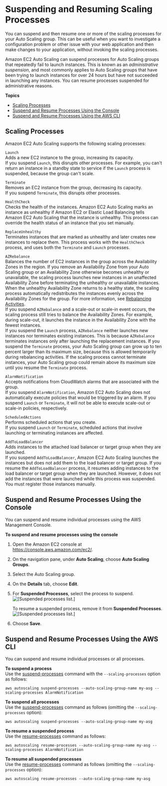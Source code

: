 # Suspending and Resuming Scaling Processes<a name="as-suspend-resume-processes"></a>

You can suspend and then resume one or more of the scaling processes for your Auto Scaling group\. This can be useful when you want to investigate a configuration problem or other issue with your web application and then make changes to your application, without invoking the scaling processes\.

Amazon EC2 Auto Scaling can suspend processes for Auto Scaling groups that repeatedly fail to launch instances\. This is known as an *administrative suspension*, and most commonly applies to Auto Scaling groups that have been trying to launch instances for over 24 hours but have not succeeded in launching any instances\. You can resume processes suspended for administrative reasons\.

**Topics**
+ [Scaling Processes](#process-types)
+ [Suspend and Resume Processes Using the Console](#as-suspend-resume)
+ [Suspend and Resume Processes Using the AWS CLI](#as-suspend-resume-aws-cli)

## Scaling Processes<a name="process-types"></a>

Amazon EC2 Auto Scaling supports the following scaling processes:

`Launch`  
Adds a new EC2 instance to the group, increasing its capacity\.  
If you suspend `Launch`, this disrupts other processes\. For example, you can't return an instance in a standby state to service if the `Launch` process is suspended, because the group can't scale\.

`Terminate`  
Removes an EC2 instance from the group, decreasing its capacity\.  
If you suspend `Terminate`, this disrupts other processes\.

`HealthCheck`  
Checks the health of the instances\. Amazon EC2 Auto Scaling marks an instance as unhealthy if Amazon EC2 or Elastic Load Balancing tells Amazon EC2 Auto Scaling that the instance is unhealthy\. This process can override the health status of an instance that you set manually\.

`ReplaceUnhealthy`  
Terminates instances that are marked as unhealthy and later creates new instances to replace them\. This process works with the `HealthCheck` process, and uses both the `Terminate` and `Launch` processes\.

`AZRebalance`  
Balances the number of EC2 instances in the group across the Availability Zones in the region\. If you remove an Availability Zone from your Auto Scaling group or an Availability Zone otherwise becomes unhealthy or unavailable, the scaling process launches new instances in an unaffected Availability Zone before terminating the unhealthy or unavailable instances\. When the unhealthy Availability Zone returns to a healthy state, the scaling process automatically redistributes the instances evenly across the Availability Zones for the group\. For more information, see [Rebalancing Activities](auto-scaling-benefits.md#AutoScalingBehavior.InstanceUsage)\.  
If you suspend `AZRebalance` and a scale\-out or scale\-in event occurs, the scaling process still tries to balance the Availability Zones\. For example, during scale\-out, it launches the instance in the Availability Zone with the fewest instances\.  
If you suspend the `Launch` process, `AZRebalance` neither launches new instances nor terminates existing instances\. This is because `AZRebalance` terminates instances only after launching the replacement instances\. If you suspend the `Terminate` process, your Auto Scaling group can grow up to ten percent larger than its maximum size, because this is allowed temporarily during rebalancing activities\. If the scaling process cannot terminate instances, your Auto Scaling group could remain above its maximum size until you resume the `Terminate` process\.

`AlarmNotification`  
Accepts notifications from CloudWatch alarms that are associated with the group\.  
If you suspend `AlarmNotification`, Amazon EC2 Auto Scaling does not automatically execute policies that would be triggered by an alarm\. If you suspend `Launch` or `Terminate`, it will not be able to execute scale\-out or scale\-in policies, respectively\.

`ScheduledActions`  
Performs scheduled actions that you create\.  
If you suspend `Launch` or `Terminate`, scheduled actions that involve launching or terminating instances are affected\.

`AddToLoadBalancer`  
Adds instances to the attached load balancer or target group when they are launched\.  
If you suspend `AddToLoadBalancer`, Amazon EC2 Auto Scaling launches the instances but does not add them to the load balancer or target group\. If you resume the `AddToLoadBalancer` process, it resumes adding instances to the load balancer or target group when they are launched\. However, it does not add the instances that were launched while this process was suspended\. You must register those instances manually\.

## Suspend and Resume Processes Using the Console<a name="as-suspend-resume"></a>

You can suspend and resume individual processes using the AWS Management Console\.

**To suspend and resume processes using the console**

1. Open the Amazon EC2 console at [https://console\.aws\.amazon\.com/ec2/](https://console.aws.amazon.com/ec2/)\.

1. On the navigation pane, under **Auto Scaling**, choose **Auto Scaling Groups**\.

1. Select the Auto Scaling group\.

1. On the **Details** tab, choose **Edit**\.

1. For **Suspended Processes**, select the process to suspend\.  
![\[Suspended processes list.\]](http://docs.aws.amazon.com/autoscaling/ec2/userguide/images/as-suspend-processes-add.png)

   To resume a suspended process, remove it from **Suspended Processes**\.  
![\[Suspended processes list.\]](http://docs.aws.amazon.com/autoscaling/ec2/userguide/images/as-suspend-processes-remove.png)

1. Choose **Save**\.

## Suspend and Resume Processes Using the AWS CLI<a name="as-suspend-resume-aws-cli"></a>

You can suspend and resume individual processes or all processes\.

**To suspend a process**  
Use the [suspend\-processes](http://docs.aws.amazon.com/cli/latest/reference/autoscaling/suspend-processes.html) command with the `--scaling-processes` option as follows:

```
aws autoscaling suspend-processes --auto-scaling-group-name my-asg --scaling-processes AlarmNotification
```

**To suspend all processes**  
Use the [suspend\-processes](http://docs.aws.amazon.com/cli/latest/reference/autoscaling/suspend-processes.html) command as follows \(omitting the `--scaling-processes` option\):

```
aws autoscaling suspend-processes --auto-scaling-group-name my-asg
```

**To resume a suspended process**  
Use the [resume\-processes](http://docs.aws.amazon.com/cli/latest/reference/autoscaling/resume-processes.html) command as follows:

```
aws autoscaling resume-processes --auto-scaling-group-name my-asg --scaling-processes AlarmNotification
```

**To resume all suspended processes**  
Use the [resume\-processes](http://docs.aws.amazon.com/cli/latest/reference/autoscaling/resume-processes.html) command as follows \(omitting the `--scaling-processes` option\):

```
aws autoscaling resume-processes --auto-scaling-group-name my-asg
```